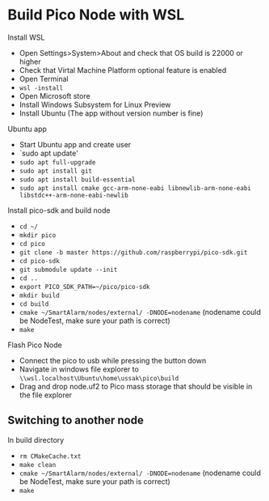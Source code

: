# Build Pico Node with WSL

Install WSL
* Open Settings>System>About and check that OS build is 22000 or higher
* Check that Virtal Machine Platform optional feature is enabled
* Open Terminal
* `wsl -install`
* Open Microsoft store
* Install Windows Subsystem for Linux Preview
* Install Ubuntu (The app without version number is fine)

Ubuntu app
* Start Ubuntu app and create user
* `sudo apt update'
* `sudo apt full-upgrade`
* `sudo apt install git`
* `sudo apt install build-essential`
* `sudo apt install cmake gcc-arm-none-eabi libnewlib-arm-none-eabi libstdc++-arm-none-eabi-newlib`

Install pico-sdk and build node
* `cd ~/`
* `mkdir pico`
* `cd pico`
* `git clone -b master https://github.com/raspberrypi/pico-sdk.git`
* `cd pico-sdk`
* `git submodule update --init`
* `cd ..`
* `export PICO_SDK_PATH=~/pico/pico-sdk`
* `mkdir build`
* `cd build`
* `cmake ~/SmartAlarm/nodes/external/ -DNODE=nodename` (nodename could be NodeTest, make sure your path is correct)
* `make`

Flash Pico Node
* Connect the pico to usb while pressing the button down
* Navigate in windows file explorer to `\\wsl.localhost\Ubuntu\home\ussak\pico\build`
* Drag and drop node.uf2 to Pico mass storage that should be visible in the file explorer

## Switching to another node
In build directory
* `rm CMakeCache.txt`
* `make clean`
* `cmake ~/SmartAlarm/nodes/external/ -DNODE=nodename` (nodename could be NodeTest, make sure your path is correct)
* `make`
